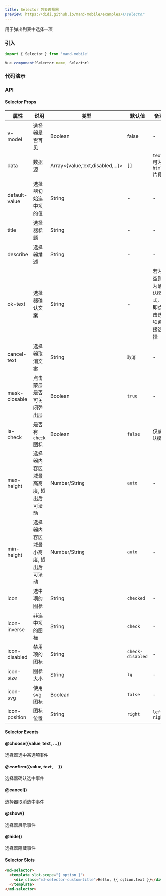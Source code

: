 ```yaml
---
title: Selector 列表选择器
preview: https://didi.github.io/mand-mobile/examples/#/selector
---
```


用于弹出列表中选择一项

### 引入

```javascript
import { Selector } from 'mand-mobile'

Vue.component(Selector.name, Selector)
```

### 代码演示

<!-- DEMO -->

### API

#### Selector Props
|属性 | 说明 | 类型 | 默认值 | 备注|
|----|-----|------|------|------|
|v-model|选择器是否可见|Boolean|false|-|
|data|数据源|Array<{value,text,disabled,...}>|`[]`|`text`可为`html`片段|
|default-value|选择器初始选中项的值|String|-|-|
|title|选择器标题|String|-|-|
|describe|选择器描述|String|-|-|
|ok-text|选择器确认文案|String|-|若为空则为`确认模式`，即点击选项直接选择|
|cancel-text|选择器取消文案|String|`取消`|-|
|mask-closable|点击蒙层是否可关闭弹出层|Boolean|`true`|-|
|is-check|是否有`check`图标|Boolean|`false`|仅`确认模式`|
|max-height|选择器内容区域最高高度, 超出后可滚动|Number/String|`auto`|-|
|min-height|选择器内容区域最小高度, 超出后可滚动|Number/String|`auto`|-|
|icon|选中项的图标|String|`checked`|-|
|icon-inverse|非选中项的图标|String|`check`|-|
|icon-disabled|禁用项的图标|String|`check-disabled`|-|
|icon-size|图标大小|String|`lg`|-|
|icon-svg|使用svg图标|Boolean|`false`|-|
|icon-position|图标位置|String|`right`|`left`, `right`|

#### Selector Events

#### @choose({value, text, ...})
选择器选中某选项事件

#### @confirm({value, text, ...})
选择器确认选中事件

#### @cancel()
选择器取消选中事件

#### @show()
选择器展示事件

#### @hide()
选择器隐藏事件

#### Selector Slots
```html
<md-selector>
  <template slot-scope="{ option }">
    <div class="md-selector-custom-title">Hello, {{ option.text }}</div>
  </template>
</md-selector>
```
